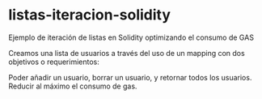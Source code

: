 # listas-iteracion-solidity
Ejemplo de iteración de listas en Solidity optimizando el consumo de GAS

Creamos una lista de usuarios a través del uso de un mapping con dos objetivos o requerimientos:

Poder añadir un usuario, borrar un usuario, y retornar todos los usuarios.
Reducir al máximo el consumo de gas.
